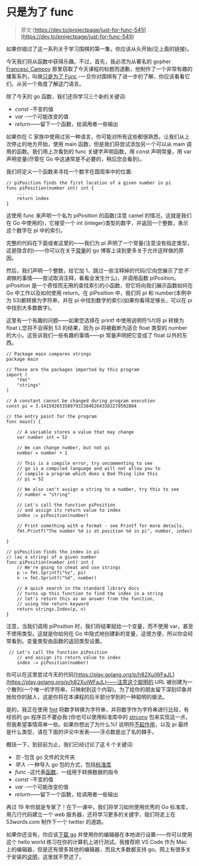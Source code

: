 # 只是为了 func

> 原文:[https://dev.to/projectpage/just-for-func-541j](https://dev.to/projectpage/just-for-func-541j)

如果你错过了这一系列关于学习围棋的第一集，你应该从头开始(见上面的链接)。

今天我们将从函数中获得乐趣。不过，首先，我必须为从著名的 gopher [Francesc Campoy](https://twitter.com/francesc) 那里窃取了今天课程的标题而道歉，他制作了一个非常有趣的播客系列，叫做[只是为了 Func](https://www.youtube.com/channel/UC_BzFbxG2za3bp5NRRRXJSw) -一旦你对围棋有了进一步的了解，你应该看看它们，从另一个角度了解这门语言。

除了今天的 go 函数，我们还将学习三个新的关键词:

*   *const* -不变的值
*   *var* -一个可能改变的值
*   *return*——留下一个函数，给调用者一些输出

如果你在 C 家族中使用过另一种语言，你可能对所有这些都很熟悉。让我们从上次停止的地方开始，使用 main 函数，但是我们将尝试添加另一个可以从 main 调用的函数。我们用上次看到的 func 关键字声明函数，用 const 声明常量，用 var 声明变量(尽管在 Go 中这通常是不必要的，稍后您会看到)。

我们将定义一个函数来寻找一个数字在圆周率中的位置:

```
// piPosition finds the first location of a given number in pi
func piPosition(number int) int {
    ...
    return index
} 
```

这使用 func 来声明一个名为 piPosition 的函数(注意 camel 的情况，这就是我们在 Go 中使用的)，它接受一个 int (integer)类型的数字，并返回一个整数，表示这个数字在 pi 中的索引。

完整的代码在下面或者这里的——我们为 pi 声明了一个常量(注意没有指定类型，这是隐含的)——你可以在关于[常量](https://blog.golang.org/constants)的 go 博客上读到更多关于允许这样做的原因。

然后，我们声明一个整数，给它加 1，跳过一些注释掉的代码(它向您展示了您*不能*做的事情——尝试取消注释，看看会发生什么)，并调用函数 piPosition。piPosition 是一个奇怪而无用的查找索引的小函数，但它将向我们展示函数如何在 Go 中工作以及如何使用 return。在 piPosition 中，我们将 pi 和 number(本例中为 53)都转换为字符串，并在 pi 中找到数字的索引(如果你看得足够长，可以在 pi 中找到大多数数字)。

这里有一个有趣的问题——如果您选择在 printf 中使用说明符%f(将 pi 转换为 float ),您将不会得到 53 的结果，因为 pi 将被截断为适合 float 类型的 number 的大小。这告诉我们一些有趣的事情——pi 常量声明把它变成了 float 以外的东西。

```
// Package main compares strings
package main

// These are the packages imported by this program
import (
    "fmt"
    "strings"
)

// A constant cannot be changed during program execution
const pi = 3.141592653589793238462643383279502884

// the entry point for the program
func main() {

    // A variable stores a value that may change
    var number int = 52

    // We can change number, but not pi
    number = number + 1

    // This is a compile error, try uncommenting to see
    // go is a compiled language and will not allow you to
    // compile a program which does a Bad Thing like this
    // pi = 52

    // We also can't assign a string to a number, try this to see 
    // number = "string"

    // Let's call the function piPosition 
    // and assign its return value to index
    index := piPosition(number)

    // Print something with a format - see Printf for more details.
    fmt.Printf("The number %d is at position %d in pi", number, index)

}

// piPosition finds the index in pi 
// (as a string) of a given number
func piPosition(number int) int {
    // We're going to cheat and use strings
    p := fmt.Sprintf("%v", pi)
    n := fmt.Sprintf("%d", number)

    // A quick search in the standard library docs 
    // turns up this function to find the index in a string
    // let's return this as an answer from the function, 
    // using the return keyword
    return strings.Index(p, n)
} 
```

注意，当我们调用 piPosition 时，我们将结果赋给一个变量，而不使用 var，甚至不使用类型。这就是你如何在 Go 中隐式地创建新的变量，这很方便，所以你会经常看到。变量类型由函数的返回类型设置。

```
 // Let's call the function piPosition 
    // and assign its return value to index
    index := piPosition(number) 
```

你可以在这里尝试今天的代码[https://play.golang.org/p/h82XuiWFaJL](https://play.golang.org/p/h82XuiWFaJL)——注意这个聪明的 URL 被创建为一个散列(一个唯一的字符串，只映射到这个内容)。为了给你的朋友留下深刻印象并挫败你的敌人，这是你将在本课程的后半部分学到的一种聪明的做法。

是的，我正在使用 [fmt](https://golang.org/pkg/fmt) 将数字转换为字符串，并将数字作为字符串进行比较，有经验的 go 程序员不要@我:)你也可以使用标准库中的 [strconv](https://golang.org/pkg/strconv) 包来实现这一点，但我希望事情简单一些。如果你想出了为什么%f 说明符[不起作用](https://play.golang.org/p/UEQ1BnARlqi)，以及 pi 最终是什么类型，请在下面的评论中发表——浮点数是出了名的棘手。

概括一下，到目前为止，我们已经讨论了这 6 个关键词:

*   *包* -包含 go 文件的文件夹
*   *导入* -一种导入 go 包的方式，包括[标准库](https://golang.org/pkg/#stdlib)
*   *func* -这代表[函数](https://en.wikipedia.org/wiki/Function_(mathematics))，一组用于转换数据的指令
*   *const* -不变的值
*   *var* -一个可能改变的值
*   *return*——留下一个函数，给调用者一些输出

再过 19 年你就是专家了！在下一课中，我们将学习如何使用优秀的 Go 标准库，用几行代码建立一个 web 服务器，还将学习更多的关键字，我们将走上在 53words.com 制作下一个 twitter 的道路。

如果你还没有，你应该[下载 go](https://golang.org/dl/) 并使用你的编辑器在本地进行设置——你可以使用这个 hello world 练习在你的计算机上进行测试。我推荐把 VS Code 作为 Mac 上的编辑器，但是还有很多其他的编辑器，而且大多数都支持 go。网上有很多关于安装的[说明](https://www.google.com/search?q=how+do+I+install+golang)，这里就不赘述了。